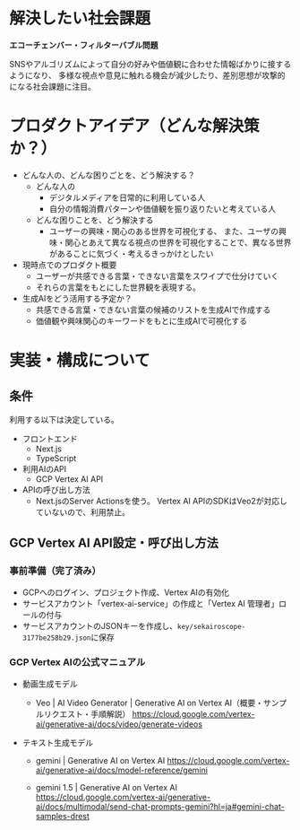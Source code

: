 # 解決したい社会課題

**エコーチェンバー・フィルターバブル問題**

SNSやアルゴリズムによって自分の好みや価値観に合わせた情報ばかりに接するようになり、
多様な視点や意見に触れる機会が減少したり、差別思想が攻撃的になる社会課題に注目。

# プロダクトアイデア（どんな解決策か？）

- どんな人の、どんな困りごとを、どう解決する？
    - どんな人の
        - デジタルメディアを日常的に利用している人
        - 自分の情報消費パターンや価値観を振り返りたいと考えている人
    - どんな困りことを、どう解決する
        - ユーザーの興味・関心のある世界を可視化する、
        また、ユーザの興味・関心とあえて異なる視点の世界を可視化することで、異なる世界があることに気づく・考えるきっかけとしたい
- 現時点でのプロダクト概要
    - ユーザーが共感できる言葉・できない言葉をスワイプで仕分けていく
    - それらの言葉をもとにした世界観を表現する。
- 生成AIをどう活用する予定か？
    - 共感できる言葉・できない言葉の候補のリストを生成AIで作成する
    - 価値観や興味関心のキーワードをもとに生成AIで可視化する

# 実装・構成について

## 条件
利用する以下は決定している。

- フロントエンド
    - Next.js
    - TypeScript
- 利用AIのAPI
    - GCP Vertex AI API
- APIの呼び出し方法
    - Next.jsのServer Actionsを使う。 Vertex AI APIのSDKはVeo2が対応していないので、利用禁止。

## GCP Vertex AI API設定・呼び出し方法

### 事前準備（完了済み）
- GCPへのログイン、プロジェクト作成、Vertex AIの有効化
- サービスアカウント「vertex-ai-service」の作成と「Vertex AI 管理者」ロールの付与
- サービスアカウントのJSONキーを作成し、`key/sekairoscope-3177be258b29.json`に保存

### GCP Vertex AIの公式マニュアル

- 動画生成モデル
    - Veo | AI Video Generator | Generative AI on Vertex AI（概要・サンプルリクエスト・手順解説）
    https://cloud.google.com/vertex-ai/generative-ai/docs/video/generate-videos

- テキスト生成モデル

    - gemini | Generative AI on Vertex AI
    https://cloud.google.com/vertex-ai/generative-ai/docs/model-reference/gemini

    - gemini 1.5 | Generative AI on Vertex AI
    https://cloud.google.com/vertex-ai/generative-ai/docs/multimodal/send-chat-prompts-gemini?hl=ja#gemini-chat-samples-drest

